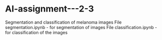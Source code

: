 # AI-assignment---2-3
Segmentation and classification of melanoma images
File segmentation.ipynb - for segmentation of images
File classification.ipynb - for classification of the images
